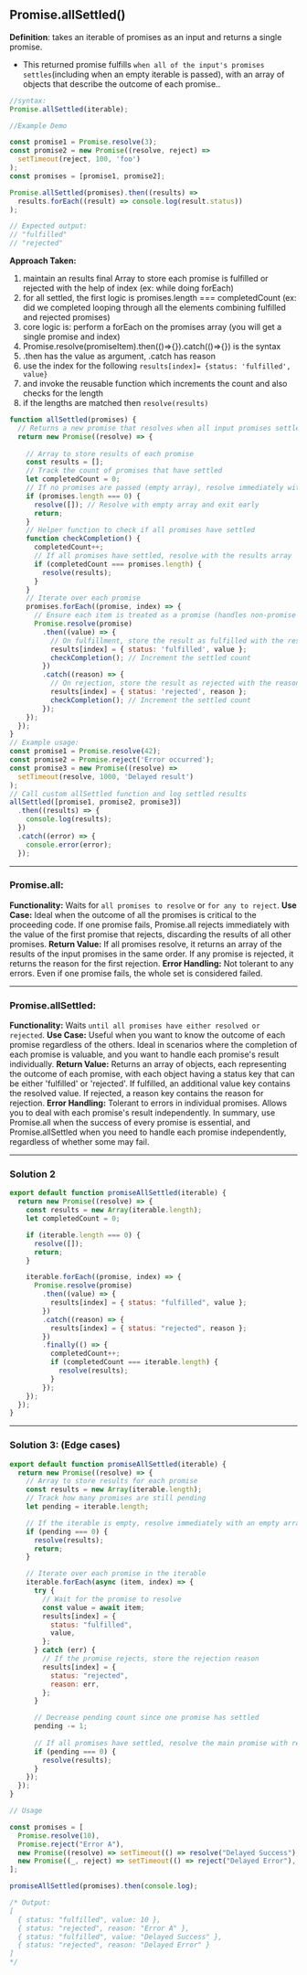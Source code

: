 ## Promise.allSettled()

**Definition**: takes an iterable of promises as an input and returns a single promise.

- This returned promise fulfills `when all of the input's promises settles`(including when an empty iterable is passed), with an array of objects that describe the outcome of each promise..

```js
//syntax:
Promise.allSettled(iterable);
```

```js
//Example Demo

const promise1 = Promise.resolve(3);
const promise2 = new Promise((resolve, reject) =>
  setTimeout(reject, 100, 'foo')
);
const promises = [promise1, promise2];

Promise.allSettled(promises).then((results) =>
  results.forEach((result) => console.log(result.status))
);

// Expected output:
// "fulfilled"
// "rejected"
```

<strong>Approach Taken:</strong>

1. maintain an results final Array to store each promise is fulfilled or rejected with the help of index (ex: while doing forEach)
2. for all settled, the first logic is promises.length === completedCount (ex: did we completed looping through all the elements combining fulfilled and rejected promises)
3. core logic is: perform a forEach on the promises array (you will get a single promise and index)
4. Promise.resolve(promiseItem).then(()=>{}).catch(()=>{}) is the syntax
5. .then has the value as argument, .catch has reason
6. use the index for the following `results[index]= {status: 'fulfilled', value}`
7. and invoke the reusable function which increments the count and also checks for the length
8. if the lengths are matched then `resolve(results)`

```js
function allSettled(promises) {
  // Returns a new promise that resolves when all input promises settle (either fulfilled or rejected)
  return new Promise((resolve) => {
    
    // Array to store results of each promise
    const results = [];
    // Track the count of promises that have settled
    let completedCount = 0;
    // If no promises are passed (empty array), resolve immediately with an empty array
    if (promises.length === 0) {
      resolve([]); // Resolve with empty array and exit early
      return;
    }
    // Helper function to check if all promises have settled
    function checkCompletion() {
      completedCount++;
      // If all promises have settled, resolve with the results array
      if (completedCount === promises.length) {
        resolve(results);
      }
    }
    // Iterate over each promise
    promises.forEach((promise, index) => {
      // Ensure each item is treated as a promise (handles non-promise values)
      Promise.resolve(promise)
        .then((value) => {
          // On fulfillment, store the result as fulfilled with the resolved value
          results[index] = { status: 'fulfilled', value };
          checkCompletion(); // Increment the settled count
        })
        .catch((reason) => {
          // On rejection, store the result as rejected with the reason
          results[index] = { status: 'rejected', reason };
          checkCompletion(); // Increment the settled count
        });
    });
  });
}
// Example usage:
const promise1 = Promise.resolve(42);
const promise2 = Promise.reject('Error occurred');
const promise3 = new Promise((resolve) =>
  setTimeout(resolve, 1000, 'Delayed result')
);
// Call custom allSettled function and log settled results
allSettled([promise1, promise2, promise3])
  .then((results) => {
    console.log(results);
  })
  .catch((error) => {
    console.error(error);
  });
```

---

### Promise.all:

**Functionality:** Waits for `all promises to resolve` or `for any to reject`.
**Use Case:** Ideal when the outcome of all the promises is critical to the proceeding code. If one promise fails, Promise.all rejects immediately with the value of the first promise that rejects, discarding the results of all other promises.
**Return Value:** If all promises resolve, it returns an array of the results of the input promises in the same order. If any promise is rejected, it returns the reason for the first rejection.
**Error Handling:** Not tolerant to any errors. Even if one promise fails, the whole set is considered failed.

---

### Promise.allSettled:

**Functionality:** Waits `until all promises have either resolved or rejected`.
**Use Case:** Useful when you want to know the outcome of each promise regardless of the others. Ideal in scenarios where the completion of each promise is valuable, and you want to handle each promise's result individually.
**Return Value:** Returns an array of objects, each representing the outcome of each promise, with each object having a status key that can be either 'fulfilled' or 'rejected'. If fulfilled, an additional value key contains the resolved value. If rejected, a reason key contains the reason for rejection.
**Error Handling:** Tolerant to errors in individual promises. Allows you to deal with each promise's result independently.
In summary, use Promise.all when the success of every promise is essential, and Promise.allSettled when you need to handle each promise independently, regardless of whether some may fail.



-----

### Solution 2

```js
export default function promiseAllSettled(iterable) {
  return new Promise((resolve) => {
    const results = new Array(iterable.length);
    let completedCount = 0;

    if (iterable.length === 0) {
      resolve([]);
      return;
    }

    iterable.forEach((promise, index) => {
      Promise.resolve(promise)
        .then((value) => {
          results[index] = { status: "fulfilled", value };
        })
        .catch((reason) => {
          results[index] = { status: "rejected", reason };
        })
        .finally(() => {
          completedCount++;
          if (completedCount === iterable.length) {
            resolve(results);
          }
        });
    });
  });
}
```

----

### Solution 3: (Edge cases)

```js
export default function promiseAllSettled(iterable) {
  return new Promise((resolve) => {
    // Array to store results for each promise
    const results = new Array(iterable.length);
    // Track how many promises are still pending
    let pending = iterable.length;

    // If the iterable is empty, resolve immediately with an empty array
    if (pending === 0) {
      resolve(results);
      return;
    }

    // Iterate over each promise in the iterable
    iterable.forEach(async (item, index) => {
      try {
        // Wait for the promise to resolve
        const value = await item;
        results[index] = {
          status: "fulfilled",
          value,
        };
      } catch (err) {
        // If the promise rejects, store the rejection reason
        results[index] = {
          status: "rejected",
          reason: err,
        };
      }

      // Decrease pending count since one promise has settled
      pending -= 1;
      
      // If all promises have settled, resolve the main promise with results
      if (pending === 0) {
        resolve(results);
      }
    });
  });
}
```

```js
// Usage

const promises = [
  Promise.resolve(10),
  Promise.reject("Error A"),
  new Promise((resolve) => setTimeout(() => resolve("Delayed Success"), 1000)),
  new Promise((_, reject) => setTimeout(() => reject("Delayed Error"), 500))
];

promiseAllSettled(promises).then(console.log);

/* Output:
[
  { status: "fulfilled", value: 10 },
  { status: "rejected", reason: "Error A" },
  { status: "fulfilled", value: "Delayed Success" },
  { status: "rejected", reason: "Delayed Error" }
]
*/
```